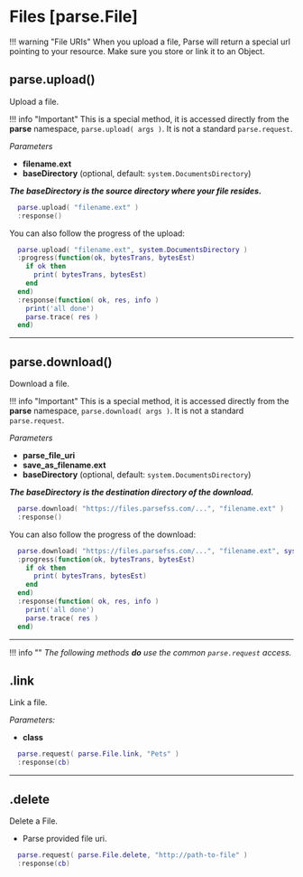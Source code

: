 # Files [parse.File]

!!! warning "File URIs"
    When you upload a file, Parse will return a special url pointing to your resource. Make sure you store or link it to an Object.

## parse.upload()

Upload a file.

!!! info "Important"
  This is a special method, it is accessed directly from the __parse__ namespace, `parse.upload( args )`. It is not a standard `parse.request`.

*Parameters*

* __filename.ext__
* __baseDirectory__ (optional, default: `system.DocumentsDirectory`)


___The baseDirectory is the source directory where your file resides.___

```lua
  parse.upload( "filename.ext" )
  :response()
```

You can also follow the progress of the upload:

```lua
  parse.upload( "filename.ext", system.DocumentsDirectory )
  :progress(function(ok, bytesTrans, bytesEst)
    if ok then
      print( bytesTrans, bytesEst)
    end
  end)
  :response(function( ok, res, info )
    print('all done')
    parse.trace( res )
  end)
```

---

## parse.download()

Download a file.

!!! info "Important"
  This is a special method, it is accessed directly from the __parse__ namespace, `parse.download( args )`. It is not a standard `parse.request`.

*Parameters*

* __parse_file_uri__
* __save_as_filename.ext__
* __baseDirectory__ (optional, default: `system.DocumentsDirectory`)

___The baseDirectory is the destination directory of the download.___

```lua
  parse.download( "https://files.parsefss.com/...", "filename.ext" )
  :response()
```

You can also follow the progress of the download:

```lua
  parse.download( "https://files.parsefss.com/...", "filename.ext", system.DocumentsDirectory )
  :progress(function(ok, bytesTrans, bytesEst)
    if ok then
      print( bytesTrans, bytesEst)
    end
  end)
  :response(function( ok, res, info )
    print('all done')
    parse.trace( res )
  end)
```

---

!!! info ""
  *The following methods __do__ use the common `parse.request` access.*

## .link

Link a file.

*Parameters:*

* __class__

```lua
  parse.request( parse.File.link, "Pets" )
  :response(cb)
```

---

## .delete

Delete a File.

* Parse provided file uri.

```lua
  parse.request( parse.File.delete, "http://path-to-file" )
  :response(cb)
```
